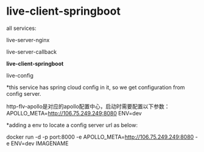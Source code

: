 # live-client-springboot

all services:

live-server-nginx

live-server-callback

<b>live-client-springboot</b>

live-config


*this service has spring cloud config in it, so we get configuration from config server.

http-flv-apollo是对应的apollo配置中心，启动时需要配置以下参数：APOLLO_META=http://106.75.249.249:8080 ENV=dev

*adding a env to locate a config server url as below:

docker run -d -p port:8000 -e APOLLO_META=http://106.75.249.249:8080 -e ENV=dev IMAGENAME
